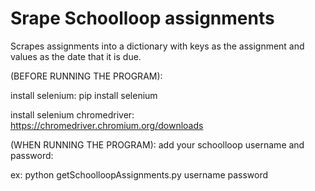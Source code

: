 # Srape Schoolloop assignments
Scrapes assignments into a dictionary with keys as the assignment and values as the date that it is due.

(BEFORE RUNNING THE PROGRAM):

install selenium: pip install selenium

install selenium chromedriver:
https://chromedriver.chromium.org/downloads

(WHEN RUNNING THE PROGRAM):
add your schoolloop username and password:

ex: python getSchoolloopAssignments.py username password

